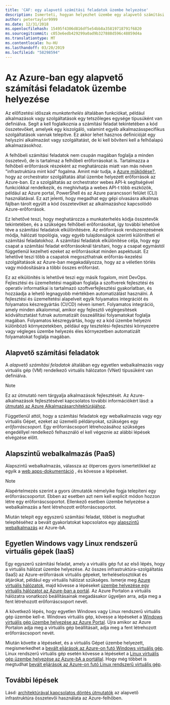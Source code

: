 ```yaml
---
title: 'CAF: egy alapvető számítási feladatok üzembe helyezése'
description: Ismerteti, hogyan helyezhet üzembe egy alapvető számítási feladatok Azure-bA
author: petertaylor9999
ms.date: 12/31/2018
ms.openlocfilehash: 15495f4306d816df5e54bb8a35819718791f6820
ms.sourcegitcommit: c053e6edb429299a0ad9b327888d596c48859d4a
ms.translationtype: MT
ms.contentlocale: hu-HU
ms.lasthandoff: 03/20/2019
ms.locfileid: "58298594"
---
```

# <a name="deploy-a-basic-workload-in-azure"></a>Az Azure-ban egy alapvető számítási feladatok üzembe helyezése

Az előfizetési időszak *munkaterhelés* általában funkciókat, például alkalmazások vagy szolgáltatások egy tetszőleges egysége típusúként van definiálva. Segít a kell foglalkoznia a számítási feladat tekintetében a kód összetevőket, amelyek egy kiszolgáló, valamint egyéb alkalmazásspecifikus szolgáltatások vannak telepítve. Ez akkor lehet hasznos definícióját egy helyszíni alkalmazást vagy szolgáltatást, de ki kell bővíteni kell a felhőalapú alkalmazásokhoz.

A felhőbeli számítási feladatok nem csupán magában foglalja a minden összetevő, de is tartalmaz a felhőbeli erőforrásokat is. Tartalmazza a felhőbeli erőforrások részeként az meghatározás miatt van más néven "infrastruktúra mint kód" fogalma. Amint már tudja, a [Azure működése?](../../getting-started/what-is-azure.md), hogy az orchestrator szolgáltatás által üzembe helyezett erőforrások az Azure-ban. Ez a szolgáltatás az orchestrator webes API-k segítségével funkciókkal rendelkezik, és meghívhatja a webes API-t több eszközök, például az Azure portal, PowerShell és az Azure parancssori felület (CLI) használatával. Ez azt jelenti, hogy megadhat egy gépi olvasásra alkalmas fájlban tárolt együtt a kód összetevőket az alkalmazáshoz kapcsolódó Azure-erőforrások.

Ez lehetővé teszi, hogy meghatározza a munkaterhelés kódja összetevők tekintetében, és a szükséges felhőbeli erőforrásokat, így további lehetővé téve a számítási feladatok elkülönítésére. Az erőforrások rendszerezésének módja, hálózati topológia, vagy egyéb tulajdonságok szerinti különítheti el számítási feladatokhoz. A számítási feladatok elkülönítése célja, hogy egy csapat a számítási feladat erőforrásoknál társítani, hogy a csapat egymástól függetlenül kezelheti ezeket az erőforrásokat minden aspektusát. Ez lehetővé teszi több a csapatok megoszthatnak erőforrás-kezelési szolgáltatások az Azure-ban megakadályozza, hogy az a véletlen törlés vagy módosítására a többi összes erőforrást.

Ez az elkülönítés is lehetővé teszi egy másik fogalom, mint DevOps. Fejlesztési és üzemeltetési magában foglalja a szoftverek fejlesztési és operatív informatikai is tartalmazó szoftverfejlesztési gyakorlatban, és hozzáadja a lehető legnagyobb mértékben automatizálást használni. A fejlesztési és üzemeltetési alapelveit egyik folyamatos integrációt és folyamatos készregyártás (CI/CD) néven ismert. Folyamatos integráció, amely minden alkalommal, amikor egy fejlesztő véglegesítések kódváltoztatást futnak automatizált összeállítási folyamatokat foglalja magában. Folyamatos készregyártás, hogy ez a kód üzembe helyezni különböző környezetekben, például egy tesztelési-fejlesztési környezetre vagy végleges üzembe helyezés éles környezetben automatizált folyamatokat foglalja magában.

## <a name="basic-workload"></a>Alapvető számítási feladatok

A *alapvető számítási feladatok* általában egy egyetlen webalkalmazás vagy virtuális gép (VM) rendelkező virtuális hálózaton (VNet) típusúként van definiálva.

> [!NOTE]
> Ez az útmutató nem tárgyalja alkalmazások fejlesztését. Az Azure-alkalmazások fejlesztésével kapcsolatos további információkért lásd: a [útmutató az Azure Alkalmazásarchitektúrájához](/azure/architecture/guide/).

Függetlenül attól, hogy a számítási feladatok egy webalkalmazás vagy egy virtuális Gépet, ezeket az üzemelő példányokat, szükséges egy *erőforráscsoport*. Egy erőforráscsoport létrehozásához szükséges engedéllyel rendelkező felhasználó el kell végeznie az alábbi lépések elvégzése előtt.

## <a name="basic-web-application-paas"></a>Alapszintű webalkalmazás (PaaS)

Alapszintű webalkalmazás, válassza az ötperces gyors ismertetőkkel az egyik a [web apps-dokumentáció](/azure/app-service?toc=/azure/architecture/cloud-adoption-guide/toc.json) , és kövesse a lépéseket.

> [!NOTE]
> Alapértelmezés szerint a gyors útmutatók némelyike fogja telepíteni egy erőforráscsoportot. Ebben az esetben azt nem kell explicit módon hozzon létre egy erőforráscsoportot. Ellenkező esetben üzembe helyezése a webalkalmazás a fent létrehozott erőforráscsoportot.

Miután telepít egy egyszerű számítási feladat, többet is megtudhat telepítéséhez a bevált gyakorlatokat kapcsolatos egy [alapszintű webalkalmazás](/azure/architecture/reference-architectures/app-service-web-app/basic-web-app?toc=/azure/architecture/cloud-adoption-guide/toc.json) az Azure-bA.

## <a name="single-windows-or-linux-vm-iaas"></a>Egyetlen Windows vagy Linux rendszerű virtuális gépek (IaaS)

Egy egyszerű számítási feladat, amely a virtuális gép fut az első lépés, hogy a virtuális hálózat üzembe helyezése. Az összes infrastruktúra-szolgáltatás (IaaS) az Azure-erőforrások virtuális gépeket, terheléselosztókat és átjárókat, például egy virtuális hálózat szükséges. Ismerje meg [Azure virtuális hálózatok](/azure/virtual-network/virtual-networks-overview?toc=/azure/architecture/cloud-adoption-guide/toc.json), majd kövesse a lépéseket [üzembe helyezése egy virtuális hálózatot az Azure-ban a portál](/azure/virtual-network/quick-create-portal?toc=/azure/architecture/cloud-adoption-guide/toc.json). Az Azure Portalon a virtuális hálózatra vonatkozó beállításainak megadásakor ügyeljen arra, adja meg a fent létrehozott erőforráscsoport nevét.

A következő lépés, hogy egyetlen Windows vagy Linux rendszerű virtuális gép üzembe kell-e. Windows virtuális gép, kövesse a lépéseket a [Windows virtuális gép üzembe helyezése az Azure Portal](/azure/virtual-machines/windows/quick-create-portal?toc=/azure/architecture/cloud-adoption-guide/toc.json). Újra amikor az Azure Portalon adja meg a virtuális gép beállításait, adja meg a fent létrehozott erőforráscsoport nevét.

Miután követte a lépéseket, és a virtuális Gépet üzembe helyezett, megismerkedhet a [bevált eljárások az Azure-on futó Windows virtuális gép](/azure/architecture/reference-architectures/virtual-machines-windows/single-vm?toc=/azure/architecture/cloud-adoption-guide/toc.json). Linux rendszerű virtuális gép esetén kövesse a lépéseket a [Linux virtuális gép üzembe helyezése az Azure-bA a portállal](/azure/virtual-machines/linux/quick-create-portal?toc=/azure/architecture/cloud-adoption-guide/toc.json). Hogy még többet is megtudhat [bevált eljárások az Azure-on futó Linux rendszerű virtuális gép](/azure/architecture/reference-architectures/virtual-machines-linux/single-vm?toc=/azure/architecture/cloud-adoption-guide/toc.json).

## <a name="next-steps"></a>További lépések

Lásd: [architektúrával kapcsolatos döntés útmutatók](../../decision-guides/overview.md) az alapvető infrastruktúra összetevői használata az Azure-felhőben.
